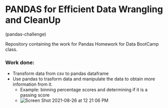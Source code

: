 # PANDAS for Efficient Data Wrangling and CleanUp
(pandas-challenge)

Repository containing the work for Pandas Homework for Data BootCamp class.

### Work done:
* Transform data from csv to pandas dataframe
* Use pandas to trasform data and manipulate the data to obtain more information from it.
    * Example: binning percentage scores and determining if it is a passing score
    * ![Screen Shot 2021-08-26 at 12 21 06 PM](https://user-images.githubusercontent.com/80008461/131023412-82a57b52-428d-4db9-924c-1b81b2a76156.png)

